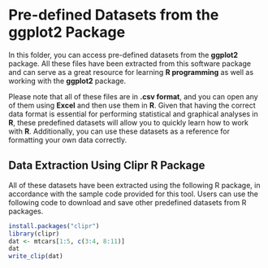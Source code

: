 # Pre-defined Datasets from the ggplot2 Package

In this folder, you can access pre-defined datasets from the **ggplot2** package. All these files have been extracted from this software package and can serve as a great resource for learning **R programming** as well as working with the **ggplot2** package.

Please note that all of these files are in **.csv format**, and you can open any of them using **Excel** and then use them in **R**. Given that having the correct data format is essential for performing statistical and graphical analyses in **R**, these predefined datasets will allow you to quickly learn how to work with **R**. Additionally, you can use these datasets as a reference for formatting your own data correctly.

## Data Extraction Using Clipr R Package

All of these datasets have been extracted using the following R package, in accordance with the sample code provided for this tool. Users can use the following code to download and save other predefined datasets from R packages.

```r
install.packages("clipr")  
library(clipr)  
dat <- mtcars[1:5, c(3:4, 8:11)]  
dat  
write_clip(dat)
